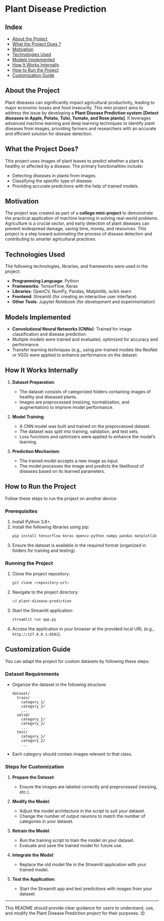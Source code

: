 # Plant Disease Prediction

## Index
- [About the Project](#about-the-project)
- [What the Project Does ?](#what-the-project-does-?)
- [Motivation](#motivation)
- [Technologies Used](#technologies-used)
- [Models Implemented](#models-implemented)
- [How It Works Internally](#how-it-works-internally)
- [How to Run the Project](#how-to-run-the-project)
- [Customization Guide](#customization-guide)

## About the Project
Plant diseases can significantly impact agricultural productivity, leading to major economic losses and food insecurity. This mini project aims to address the issue by developing a **Plant Disease Prediction system** **[Detect diseases in Apple, Potato, Tulsi, Tomato, and Rose plants]**. It leverages advanced machine learning and deep learning techniques to identify plant diseases from images, providing farmers and researchers with an accurate and efficient solution for disease detection.

## What the Project Does?
This project uses images of plant leaves to predict whether a plant is healthy or affected by a disease. The primary functionalities include:
- Detecting diseases in plants from images.
- Classifying the specific type of disease.
- Providing accurate predictions with the help of trained models.
 
## Motivation
The project was created as part of a **college mini-project** to demonstrate the practical application of machine learning in solving real-world problems. Agriculture is a crucial sector, and early detection of plant diseases can prevent widespread damage, saving time, money, and resources. This project is a step toward automating the process of disease detection and contributing to smarter agricultural practices.

## Technologies Used
The following technologies, libraries, and frameworks were used in the project:
- **Programming Language**: Python
- **Frameworks**: TensorFlow, Keras
- **Libraries**: OpenCV, NumPy, Pandas, Matplotlib, scikit-learn
- **Frontend**: Streamlit (for creating an interactive user interface)
- **Other Tools**: Jupyter Notebook (for development and experimentation)

## Models Implemented
- **Convolutional Neural Networks (CNNs)**: Trained for image classification and disease prediction.
- Multiple models were trained and evaluated, optimized for accuracy and performance.
- Transfer learning techniques (e.g., using pre-trained models like ResNet or VGG) were applied to enhance performance on the dataset.

## How It Works Internally
1. **Dataset Preparation**:
   - The dataset consists of categorized folders containing images of healthy and diseased plants.
   - Images are preprocessed (resizing, normalization, and augmentation) to improve model performance.

2. **Model Training**:
   - A CNN model was built and trained on the preprocessed dataset.
   - The dataset was split into training, validation, and test sets.
   - Loss functions and optimizers were applied to enhance the model’s learning.

3. **Prediction Mechanism**:
   - The trained model accepts a new image as input.
   - The model processes the image and predicts the likelihood of diseases based on its learned parameters.

## How to Run the Project
Follow these steps to run the project on another device:

### Prerequisites
1. Install Python 3.8+.
2. Install the following libraries using pip:
   ```bash
   pip install tensorflow keras opencv-python numpy pandas matplotlib scikit-learn streamlit
   ```
3. Ensure the dataset is available in the required format (organized in folders for training and testing).

### Running the Project
1. Clone the project repository:
   ```bash
   git clone <repository-url>
   ```
2. Navigate to the project directory:
   ```bash
   cd plant-disease-prediction
   ```
3. Start the Streamlit application:
   ```bash
   streamlit run app.py
   ```
4. Access the application in your browser at the provided local URL (e.g., `http://127.0.0.1:8501`).

## Customization Guide
You can adapt the project for custom datasets by following these steps:

### Dataset Requirements
- Organize the dataset in the following structure:
  ```plaintext
  dataset/
    train/
      category_1/
      category_2/
      ...
    valid/
      category_1/
      category_2/
      ...
    test/
      category_1/
      category_2/
      ...
  ```
- Each category should contain images relevant to that class.

### Steps for Customization
1. **Prepare the Dataset**:
   - Ensure the images are labeled correctly and preprocessed (resizing, etc.).

2. **Modify the Model**:
   - Adjust the model architecture in the script to suit your dataset.
   - Change the number of output neurons to match the number of categories in your dataset.

3. **Retrain the Model**:
   - Run the training script to train the model on your dataset.
   - Evaluate and save the trained model for future use.

4. **Integrate the Model**:
   - Replace the old model file in the Streamlit application with your trained model.

5. **Test the Application**:
   - Start the Streamlit app and test predictions with images from your dataset.

---

This README should provide clear guidance for users to understand, use, and modify the Plant Disease Prediction project for their purposes. 😊

